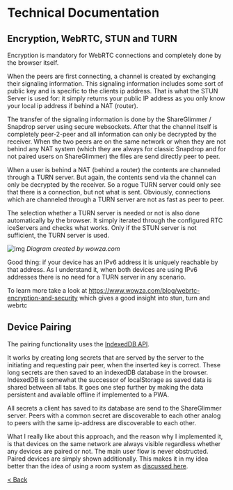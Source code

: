 # Technical Documentation
## Encryption, WebRTC, STUN and TURN

Encryption is mandatory for WebRTC connections and completely done by the browser itself.

When the peers are first connecting, a channel is created by exchanging their signaling information.
This signaling information includes some sort of public key and is specific to the clients ip address.
That is what the STUN Server is used for: it simply returns your public IP address as you only know your local ip address
if behind a NAT (router).

The transfer of the signaling information is done by the ShareGlimmer / Snapdrop server using secure websockets.
After that the channel itself is completely peer-2-peer and all information can only be decrypted by the receiver.
When the two peers are on the same network or when they are not behind any NAT system (which they are always for classic
Snapdrop and for not paired users on ShareGlimmer) the files are send directly peer to peer.

When a user is behind a NAT (behind a router) the contents are channeled through a TURN server.
But again, the contents send via the channel can only be decrypted by the receiver. So a rogue TURN server could only 
see that there is a connection, but not what is sent. Obviously, connections which are channeled through a TURN server
are not as fast as peer to peer.

The selection whether a TURN server is needed or not is also done automatically by the browser. 
It simply iterated through the configured RTC iceServers and checks what works. Only if the STUN server is not sufficient,
the TURN server is used.

![img](https://www.wowza.com/wp-content/uploads/WeRTC-Encryption-Diagrams-01.jpg)
_Diagram created by wowza.com_

Good thing: if your device has an IPv6 address it is uniquely reachable by that address. As I understand it, when both devices are using IPv6 addresses there is no need for a TURN server in any scenario.

To learn more take a look at https://www.wowza.com/blog/webrtc-encryption-and-security which gives a good insight into stun, turn and webrtc


## Device Pairing

The pairing functionality uses the [IndexedDB API](https://developer.mozilla.org/en-US/docs/Web/API/IndexedDB_API).

It works by creating long secrets that are served by the server to the initiating and requesting pair peer,
when the inserted key is correct. These long secrets are then saved to an indexedDB database in the browser. 
IndexedDB is somewhat the successor of localStorage as saved data is shared between all tabs.
It goes one step further by making the data persistent and available offline if implemented to a PWA.

All secrets a client has saved to its database are send to the ShareGlimmer server. Peers with a common secret are discoverable
to each other analog to peers with the same ip-address are discoverable to each other.

What I really like about this approach, and the reason why I implemented it, is that devices on the same network are always
visible regardless whether any devices are paired or not. The main user flow is never obstructed. Paired devices are simply
shown additionally. This makes it in my idea better than the idea of using a room system as [discussed here](https://github.com/RobinLinus/snapdrop/pull/214).


[< Back](/README.md)
